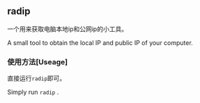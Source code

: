 ## radip
一个用来获取电脑本地ip和公网ip的小工具。

A small tool to obtain the local IP and public IP of your computer.

### 使用方法[Useage]
直接运行`radip`即可。

Simply run `radip` .